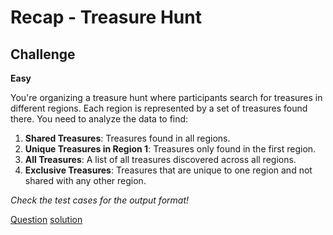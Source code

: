 # Recap - Treasure Hunt

## Challenge

**Easy**

You're organizing a treasure hunt where participants search for treasures in different regions. Each region is represented by a set of treasures found there. You need to analyze the data to find:

1. **Shared Treasures**: Treasures found in all regions.
2. **Unique Treasures in Region 1**: Treasures only found in the first region.
3. **All Treasures**: A list of all treasures discovered across all regions.
4. **Exclusive Treasures**: Treasures that are unique to one region and not shared with any other region.

*Check the test cases for the output format!*

[Question](q.py) [solution](solution.py)
